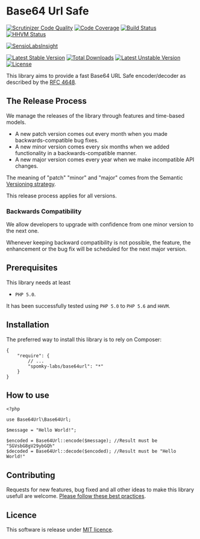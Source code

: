 # Base64 Url Safe

[![Scrutinizer Code Quality](https://scrutinizer-ci.com/g/Spomky-Labs/base64url/badges/quality-score.png?b=master)](https://scrutinizer-ci.com/g/Spomky-Labs/base64url/?branch=master)
[![Code Coverage](https://scrutinizer-ci.com/g/Spomky-Labs/base64url/badges/coverage.png?b=master)](https://scrutinizer-ci.com/g/Spomky-Labs/base64url/?branch=master)
[![Build Status](https://scrutinizer-ci.com/g/Spomky-Labs/base64url/badges/build.png?b=master)](https://scrutinizer-ci.com/g/Spomky-Labs/base64url/build-status/master)
[![HHVM Status](http://hhvm.h4cc.de/badge/Spomky-Labs/base64url.png)](http://hhvm.h4cc.de/package/Spomky-Labs/base64url)

[![SensioLabsInsight](https://insight.sensiolabs.com/projects/0f8f9b12-2076-4d0e-a34e-c6f097c61b16/big.png)](https://insight.sensiolabs.com/projects/0f8f9b12-2076-4d0e-a34e-c6f097c61b16)

[![Latest Stable Version](https://poser.pugx.org/Spomky-Labs/base64url/v/stable.png)](https://packagist.org/packages/Spomky-Labs/base64url) [![Total Downloads](https://poser.pugx.org/Spomky-Labs/base64url/downloads.png)](https://packagist.org/packages/Spomky-Labs/base64url) [![Latest Unstable Version](https://poser.pugx.org/Spomky-Labs/base64url/v/unstable.png)](https://packagist.org/packages/Spomky-Labs/base64url) [![License](https://poser.pugx.org/Spomky-Labs/base64url/license.png)](https://packagist.org/packages/Spomky-Labs/base64url)

This library aims to provide a fast Base64 URL Safe encoder/decoder as described by the [RFC 4648](https://tools.ietf.org/html/rfc4648).

## The Release Process

We manage the releases of the library through features and time-based models.

- A new patch version comes out every month when you made backwards-compatible bug fixes.
- A new minor version comes every six months when we added functionality in a backwards-compatible manner.
- A new major version comes every year when we make incompatible API changes.

The meaning of "patch" "minor" and "major" comes from the Semantic [Versioning strategy](http://semver.org/).

This release process applies for all versions.

### Backwards Compatibility

We allow developers to upgrade with confidence from one minor version to the next one.

Whenever keeping backward compatibility is not possible, the feature, the enhancement or the bug fix will be scheduled for the next major version.

## Prerequisites

This library needs at least

* `PHP 5.0`.

It has been successfully tested using `PHP 5.0` to `PHP 5.6` and `HHVM`.

## Installation

The preferred way to install this library is to rely on Composer:

    {
        "require": {
            // ...
            "spomky-labs/base64url": "*"
        }
    }

## How to use


    <?php

    use Base64Url\Base64Url;

    $message = "Hello World!";

	$encoded = Base64Url::encode($message); //Result must be "SGVsbG8gV29ybGQh"
    $decoded = Base64Url::decode($encoded); //Result must be "Hello World!"

## Contributing

Requests for new features, bug fixed and all other ideas to make this library usefull are welcome. [Please follow these best practices](doc/Contributing.md).

## Licence

This software is release under [MIT licence](LICENSE).
